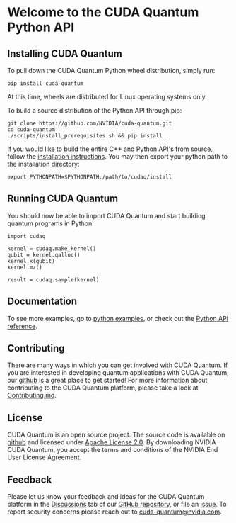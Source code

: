 # Welcome to the CUDA Quantum Python API

## Installing CUDA Quantum

To pull down the CUDA Quantum Python wheel distribution, simply run:

```console
pip install cuda-quantum
```

At this time, wheels are distributed for Linux operating systems only.

To build a source distribution of the Python API through pip:

```console
git clone https://github.com/NVIDIA/cuda-quantum.git
cd cuda-quantum
./scripts/install_prerequisites.sh && pip install . 
```

If you would like to build the entire C++ and Python API's from source,
follow the [installation instructions][official_install]. You
may then export your python path to the installation directory:

```console
export PYTHONPATH=$PYTHONPATH:/path/to/cudaq/install
```

[official_install]: https://nvidia.github.io/cuda-quantum/latest/install.html

## Running CUDA Quantum

You should now be able to import CUDA Quantum and start building quantum programs
in Python!

```console
import cudaq

kernel = cudaq.make_kernel()
qubit = kernel.qalloc()
kernel.x(qubit)
kernel.mz()

result = cudaq.sample(kernel)
```

## Documentation

To see more examples, go to [python examples][python_examples], or check out the
[Python API reference][python_api_reference].

[python_examples]: https://nvidia.github.io/cuda-quantum/latest/using/python.html
[python_api_reference]: https://nvidia.github.io/cuda-quantum/latest/api/languages/python_api.html

## Contributing

There are many ways in which you can get involved with CUDA Quantum. If you are
interested in developing quantum applications with CUDA Quantum, our [github][github_link]
is a great place to get started! For more information about contributing to the
CUDA Quantum platform, please take a look at
[Contributing.md](../Contributing.md).

## License

CUDA Quantum is an open source project. The source code is available on
[github][github_link] and licensed under [Apache License 2.0](../LICENSE).
By downloading NVIDIA CUDA Quantum, you accept the terms and conditions of
the NVIDIA End User License Agreement.

[github_link]: https://github.com/NVIDIA/cuda-quantum/

## Feedback

Please let us know your feedback and ideas for the CUDA Quantum platform in the
[Discussions][discussions] tab of our [GitHub repository][github_repo], or file an
[issue][cuda_quantum_issues]. To report security concerns please reach
out to [cuda-quantum@nvidia.com](mailto:cuda-quantum@nvidia.com).

[discussions]: https://github.com/NVIDIA/cuda-quantum/discussions
[cuda_quantum_issues]: https://github.com/NVIDIA/cuda-quantum/issues
[github_repo]: https://github.com/NVIDIA/cuda-quantum

